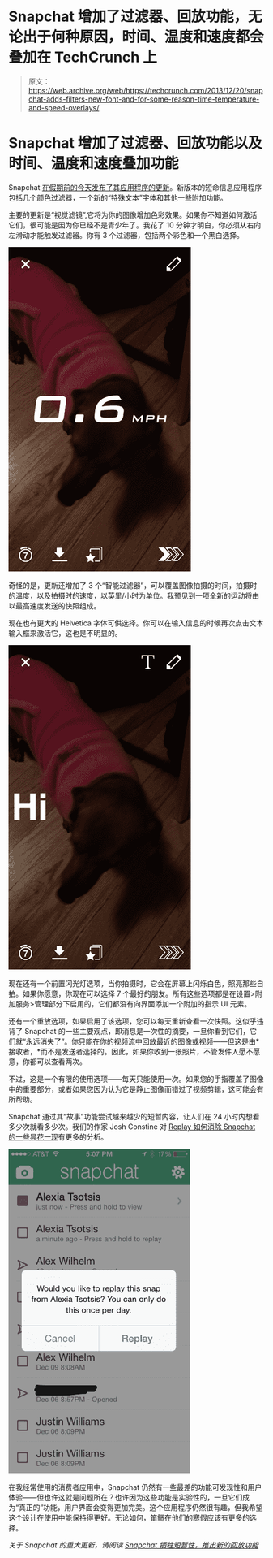 # Snapchat 增加了过滤器、回放功能，无论出于何种原因，时间、温度和速度都会叠加在 TechCrunch 上

> 原文：<https://web.archive.org/web/https://techcrunch.com/2013/12/20/snapchat-adds-filters-new-font-and-for-some-reason-time-temperature-and-speed-overlays/>

# Snapchat 增加了过滤器、回放功能以及时间、温度和速度叠加功能

Snapchat [在假期前的今天发布了其应用程序的更新](https://web.archive.org/web/20221203104012/https://itunes.apple.com/us/app/snapchat/id447188370?mt=8)。新版本的短命信息应用程序包括几个颜色过滤器，一个新的“特殊文本”字体和其他一些附加功能。

主要的更新是“视觉滤镜”,它将为你的图像增加色彩效果。如果你不知道如何激活它们，很可能是因为你已经不是青少年了。我花了 10 分钟才明白，你必须从右向左滑动才能触发过滤器。你有 3 个过滤器，包括两个彩色和一个黑白选择。

![IMG_3285](img/99905a387196ae49dd466609fe4aaf19.png)

奇怪的是，更新还增加了 3 个“智能过滤器”，可以覆盖图像拍摄的时间，拍摄时的温度，以及拍摄时的速度，以英里/小时为单位。我预见到一项全新的运动将由以最高速度发送的快照组成。

现在也有更大的 Helvetica 字体可供选择。你可以在输入信息的时候再次点击文本输入框来激活它，这也是不明显的。

![IMG_3288](img/25febd95b3aa781b9673b72fda3f50a6.png)

现在还有一个前置闪光灯选项，当你拍摄时，它会在屏幕上闪烁白色，照亮那些自拍。如果你愿意，你现在可以选择 7 个最好的朋友。所有这些选项都是在设置>附加服务>管理部分下启用的，它们都没有向界面添加一个附加的指示 UI 元素。

还有一个重放选项，如果启用了该选项，您可以每天重新查看一次快照。这似乎违背了 Snapchat 的一些主要观点，即消息是一次性的摘要，一旦你看到它们，它们就“永远消失了”。你只能在你的视频流中回放最近的图像或视频——但这是由*接收者，*而不是发送者选择的。因此，如果你收到一张照片，不管发件人愿不愿意，你都可以查看两次。

不过，这是一个有限的使用选项——每天只能使用一次。如果您的手指覆盖了图像中的重要部分，或者如果您因为认为它是静止图像而错过了视频剪辑，这可能会有所帮助。

Snapchat 通过其“故事”功能尝试越来越少的短暂内容，让人们在 24 小时内想看多少次就看多少次。我们的作家 Josh Constine 对 [Replay 如何消除 Snapchat 的一些昙花一现](https://web.archive.org/web/20221203104012/https://beta.techcrunch.com/2013/12/20/selfconsciouschat/)有更多的分析。

![834499C4-1F4A-40BD-9E4C-D13A86F3E7EF](img/c8bcd2c0d86db55ea569d839807c19c5.png)

在我经常使用的消费者应用中，Snapchat 仍然有一些最差的功能可发现性和用户体验——但也许这就是问题所在？也许因为这些功能是实验性的，一旦它们成为“真正的”功能，用户界面会变得更加完美。这个应用程序仍然很有趣，但我希望这个设计在使用中能保持得更好。无论如何，笛鲷在他们的寒假应该有更多的选择。

*关于 Snapchat 的重大更新，请阅读 [Snapchat 牺牲短暂性，推出新的回放功能](https://web.archive.org/web/20221203104012/https://beta.techcrunch.com/2013/12/20/selfconsciouschat/)*